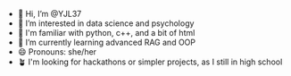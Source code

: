- 👋 Hi, I’m @YJL37
- 👀 I’m interested in data science and psychology
- 🍋 I'm familiar with python, c++, and a bit of html
- 🌱 I’m currently learning advanced RAG and OOP
- 😄 Pronouns: she/her
- 🪴 I'm looking for hackathons or simpler projects, as I still in high school

<!---
YJL37/YJL37 is a ✨ special ✨ repository because its `README.md` (this file) appears on your GitHub profile.
You can click the Preview link to take a look at your changes.
--->
